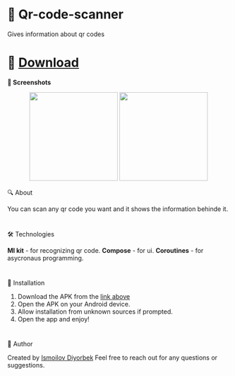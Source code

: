 # 🌟 Qr-code-scanner
Gives information about qr codes
#
# 📲 [Download](https://github.com/Theultimatecreator/Qr-code-scanner/releases/download/v1.0/app-debug.apk)


**📸 Screenshots**    

<p align="center">
  <img src="https://github.com/user-attachments/assets/c252706d-72f9-4c18-8fc4-d36d43ae6a37" width="200">
  <img src="https://github.com/user-attachments/assets/d6236315-4861-48f3-8117-17a2830e6502" width="200">
</p>


🔍 About               

You can scan any qr code you want and it shows the information behinde it.

#

🛠️ Technologies   

**Ml kit** - for recognizing qr code.
**Compose** - for ui.
**Coroutines** - for asycronaus programming.

#

💾 Installation

1. Download the APK from the [link above](https://github.com/Theultimatecreator/Qr-code-scanner/releases/download/v1.0/app-debug.apk)
2. Open the APK on your Android device.                                                                  
3. Allow installation from unknown sources if prompted.                                          
4. Open the app and enjoy!                                                                          

#

👤 Author

Created by [Ismoilov Diyorbek](https://t.me/MrGladiator)
Feel free to reach out for any questions or suggestions.
